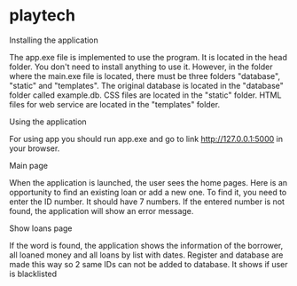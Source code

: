 # playtech
Installing the application

The app.exe file is implemented to use the program. It is located in the head folder. You don't need to install anything to use it. However, in the folder where the main.exe file is located, there must be three folders "database", "static" and "templates". The original database is located in the "database" folder called example.db. CSS files are located in the "static" folder. HTML files for web service are located in the "templates" folder.


Using the application

For using app you should run app.exe and go to link http://127.0.0.1:5000 in your browser. 

Main page

When the application is launched, the user sees the home pages. Here is an opportunity to find an existing loan or add a new one. To find it, you need to enter the ID number. It should have 7 numbers. If the entered number is not found, the application will show an error message.

Show loans page

If the word is found, the application shows the information of the borrower, all loaned money and all loans by list with dates. Register and database are made this way so 2 same IDs can not be added to database. It shows if user is blacklisted

